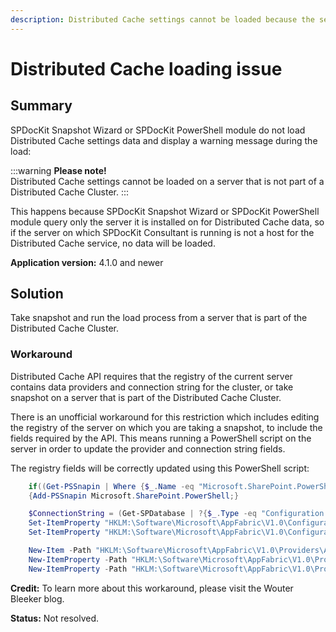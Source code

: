 ```yaml
---
description: Distributed Cache settings cannot be loaded because the server is not part of the Distributed Cache Cluster.
---
```


# Distributed Cache loading issue

## **Summary**

SPDocKit Snapshot Wizard or SPDocKit PowerShell module do not load Distributed Cache settings data and display a warning message during the load:

:::warning
**Please note!**  
Distributed Cache settings cannot be loaded on a server that is not part of a Distributed Cache Cluster.
:::

This happens because SPDocKit Snapshot Wizard or SPDocKit PowerShell module query only the server it is installed on for Distributed Cache data, so if the server on which SPDocKit Consultant is running is not a host for the Distributed Cache service, no data will be loaded.

**Application version:** 4.1.0 and newer

## **Solution**

Take snapshot and run the load process from a server that is part of the Distributed Cache Cluster.

### **Workaround**

Distributed Cache API requires that the registry of the current server contains data providers and connection string for the cluster, or take snapshot on a server that is part of the Distributed Cache Cluster.

There is an unofficial workaround for this restriction which includes editing the registry of the server on which you are taking a snapshot, to include the fields required by the API. This means running a PowerShell script on the server in order to update the provider and connection string fields.

The registry fields will be correctly updated using this PowerShell script:

```powershell
    if((Get-PSSnapin | Where {$_.Name -eq "Microsoft.SharePoint.PowerShell"})-eq $null)
    {Add-PSSnapin Microsoft.SharePoint.PowerShell;}

    $ConnectionString = (Get-SPDatabase | ?{$_.Type -eq "Configuration Database"}).DatabaseConnectionString
    Set-ItemProperty "HKLM:\Software\Microsoft\AppFabric\V1.0\Configuration" -Name ConnectionString -Value $ConnectionString
    Set-ItemProperty "HKLM:\Software\Microsoft\AppFabric\V1.0\Configuration" -Name Provider -Value "SPDistributedCacheClusterProvider"

    New-Item -Path "HKLM:\Software\Microsoft\AppFabric\V1.0\Providers\AppFabricCaching\SPDistributedCacheClusterProvider"
    New-ItemProperty -Path "HKLM:\Software\Microsoft\AppFabric\V1.0\Providers\AppFabricCaching\SPDistributedCacheClusterProvider" -Name "DisplayName" -Value "Microsoft SharePoint AppFabric Caching Service Configuration Store Provider" -PropertyType "string" -Force
    New-ItemProperty -Path "HKLM:\Software\Microsoft\AppFabric\V1.0\Providers\AppFabricCaching\SPDistributedCacheClusterProvider" -Name "Type" -Value "Microsoft.SharePoint.DistributedCaching.Utilities.SPDistributedCacheClusterCustomProvider, Microsoft.SharePoint, Version=15.0.0.0, Culture=neutral, PublicKeyToken=71e9bce111e9429c" -PropertyType "string" -Force
```

**Credit:** To learn more about this workaround, please visit the Wouter Bleeker blog.

**Status:** Not resolved.


